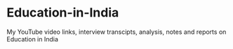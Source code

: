 # Education-in-India
My YouTube video links, interview transcipts, analysis, notes and reports on Education in India
